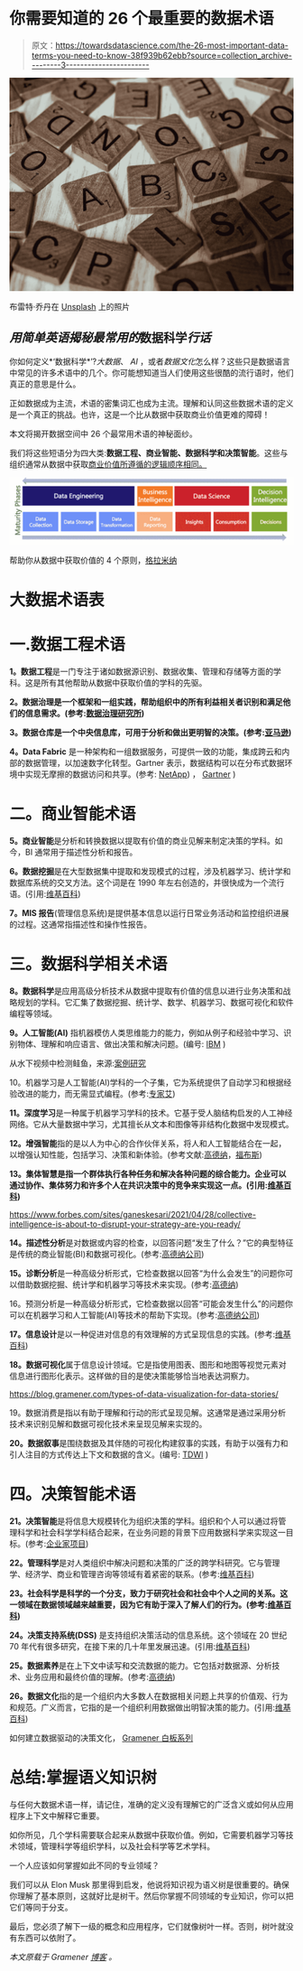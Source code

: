 # 你需要知道的 26 个最重要的数据术语

> 原文：<https://towardsdatascience.com/the-26-most-important-data-terms-you-need-to-know-38f939b62ebb?source=collection_archive---------3----------------------->

![](img/50ea4215ac1d0b347de846c26e27f823.png)

布雷特·乔丹在 [Unsplash](https://unsplash.com/?utm_source=unsplash&utm_medium=referral&utm_content=creditCopyText) 上的照片

## *用简单英语揭秘最常用的*数据科学*行话*

你如何定义*‘数据科学*’?*大数据*、 *AI* ，或者*数据文化*怎么样？这些只是数据语言中常见的许多术语中的几个。你可能想知道当人们使用这些很酷的流行语时，他们真正的意思是什么。

正如数据成为主流，术语的密集词汇也成为主流。理解和认同这些数据术语的定义是一个真正的挑战。也许，这是一个比从数据中获取商业价值更难的障碍！

本文将揭开数据空间中 26 个最常用术语的神秘面纱。

我们将这些短语分为四大类:**数据工程、商业智能、数据科学和决策智能**。这些与组织通常从数据中获取[商业价值所遵循的逻辑顺序相同。](https://blog.gramener.com/data-maturity-model-stages/)

![](img/9231f9ea1b797d0b96c0f81fbed2a255.png)

帮助你从数据中获取价值的 4 个原则，[格拉米纳](https://blog.gramener.com/big-data-terms-glossary/)

# 大数据术语表

# 一.数据工程术语

**1。数据工程**是一门专注于诸如数据源识别、数据收集、管理和存储等方面的学科。这是所有其他帮助从数据中获取价值的学科的先驱。

**2。数据治理是一个框架和一组实践，帮助组织中的所有利益相关者识别和满足他们的信息需求。(参考:[数据治理研究所](https://datagovernance.com/))**

**3。数据仓库是一个中央信息库，可用于分析和做出更明智的决策。(参考:[亚马逊](https://aws.amazon.com/data-warehouse/))**

**4。Data Fabric** 是一种架构和一组数据服务，可提供一致的功能，集成跨云和内部的数据管理，以加速数字化转型。Gartner 表示，数据结构可以在分布式数据环境中实现无摩擦的数据访问和共享。(参考: [NetApp](https://www.netapp.com/data-fabric/what-is-data-fabric/)) ， [Gartner](https://www.gartner.com/doc/3990236) )

# 二。商业智能术语

**5。商业智能**是分析和转换数据以提取有价值的商业见解来制定决策的学科。如今，BI 通常用于描述性分析和报告。

**6。数据挖掘**是在大型数据集中提取和发现模式的过程，涉及机器学习、统计学和数据库系统的交叉方法。这个词是在 1990 年左右创造的，并很快成为一个流行语。(引用:[维基百科](https://en.wikipedia.org/wiki/Data_mining))

**7。MIS 报告**(管理信息系统)是提供基本信息以运行日常业务活动和监控组织进展的过程。这通常指描述性和操作性报告。

# 三。数据科学相关术语

**8。数据科学**是应用高级分析技术从数据中提取有价值的信息以进行业务决策和战略规划的学科。它汇集了数据挖掘、统计学、数学、机器学习、数据可视化和软件编程等领域。

**9。人工智能(AI)** 指机器模仿人类思维能力的能力，例如从例子和经验中学习、识别物体、理解和响应语言、做出决策和解决问题。(编号: [IBM](https://www.ibm.com/cloud/learn/what-is-artificial-intelligence) )

从水下视频中检测鲑鱼，来源:[案例研究](https://youtu.be/8dD1FMDePTo)

10。机器学习是人工智能(AI)学科的一个子集，它为系统提供了自动学习和根据经验改进的能力，而无需显式编程。(参考:[专家艾](https://www.expert.ai/blog/machine-learning-definition/))

**11。深度学习**是一种属于机器学习学科的技术。它基于受人脑结构启发的人工神经网络。它从大量数据中学习，尤其擅长从文本和图像等非结构化数据中发现模式。

</decoding-deep-learning-a-big-lie-or-the-next-big-thing-b924298f26d4>  

**12。增强智能**指的是以人为中心的合作伙伴关系，将人和人工智能结合在一起，以增强认知性能，包括学习、决策和新体验。(参考文献:[高德纳](https://www.gartner.com/en/information-technology/glossary/augmented-intelligence)，[福布斯](https://www.forbes.com/sites/ganeskesari/2020/10/19/go-beyond-artificial-intelligence-why-your-business-needs-augmented-intelligence/))

**13。集体智慧是指一个群体执行各种任务和解决各种问题的综合能力。企业可以通过协作、集体努力和许多个人在共识决策中的竞争来实现这一点。(引用:[维基百科](https://en.wikipedia.org/wiki/Collective_intelligence))**

<https://www.forbes.com/sites/ganeskesari/2021/04/28/collective-intelligence-is-about-to-disrupt-your-strategy-are-you-ready/>  

**14。描述性分析**是对数据或内容的检查，以回答问题“发生了什么？”它的典型特征是传统的商业智能(BI)和数据可视化。(参考:[高德纳公司](https://www.gartner.com/en/glossary))

**15。诊断分析**是一种高级分析形式，它检查数据以回答“为什么会发生”的问题你可以借助数据挖掘、统计学和机器学习等技术来实现。(参考:[高德纳](https://www.gartner.com/en/glossary))

16。预测分析是一种高级分析形式，它检查数据以回答“可能会发生什么”的问题你可以在机器学习和人工智能(AI)等技术的帮助下实现。(参考:[高德纳公司](https://www.gartner.com/en/glossary))

**17。信息设计**是以一种促进对信息的有效理解的方式呈现信息的实践。(参考:[维基百科](https://en.wikipedia.org/wiki/Information_design))

**18。数据可视化**属于信息设计领域。它是指使用图表、图形和地图等视觉元素对信息进行图形化表示。这样做的目的是使决策能够恰当地表达洞察力。

<https://blog.gramener.com/types-of-data-visualization-for-data-stories/>  

19。数据消费是指以有助于理解和行动的形式呈现见解。这通常是通过采用分析技术来识别见解和数据可视化技术来呈现见解来实现的。

**20。数据叙事**是围绕数据及其伴随的可视化构建叙事的实践，有助于以强有力和引人注目的方式传达上下文和数据的含义。(编号: [TDWI](https://tdwi.org/portals/what-is-data-storytelling-definition.aspx#:~:text=Data%20storytelling%20is%20the%20practice,a%20powerful%20and%20compelling%20fashion.) )

</how-ai-can-transform-you-into-a-master-storyteller-a6e8a3c55dcb>  

# 四。决策智能术语

**21。决策智能**是将信息大规模转化为组织决策的学科。组织和个人可以通过将管理科学和社会科学学科结合起来，在业务问题的背景下应用数据科学来实现这一目标。(参考:[企业家项目](https://enterprisersproject.com/article/2020/11/decision-intelligence-key-better-business-decisions))

**22。管理科学**是对人类组织中解决问题和决策的广泛的跨学科研究。它与管理学、经济学、商业和管理咨询等领域有着紧密的联系。(参考:[维基百科](https://en.wikipedia.org/wiki/Management_science))

**23。社会科学是科学的一个分支，致力于研究社会和社会中个人之间的关系。这一领域在数据领域越来越重要，因为它有助于深入了解人们的行为。(参考:[维基百科](https://en.wikipedia.org/wiki/Social_science))**

</data-science-wont-improve-your-business-decisions-here-s-what-will-c2745e67c350>  

**24。决策支持系统(DSS)** 是支持组织决策活动的信息系统。这个领域在 20 世纪 70 年代有很多研究，在接下来的几十年里发展迅速。(引用:[维基百科](https://en.wikipedia.org/wiki/Decision_support_system))

**25。数据素养**是在上下文中读写和交流数据的能力。它包括对数据源、分析技术、业务应用和最终价值的理解。(参考:[高德纳](https://www.gartner.com/en/information-technology/glossary/data-literacy))

**26。数据文化**指的是一个组织内大多数人在数据相关问题上共享的价值观、行为和规范。广义而言，它指的是一个组织利用数据做出明智决策的能力。(引用:[维基百科](https://en.wikipedia.org/wiki/Data_culture))

如何建立数据驱动的决策文化， [Gramener 白板系列](https://bit.ly/datasciencewhiteboards)

# 总结:掌握语义知识树

与任何大数据术语一样，请记住，准确的定义没有理解它的广泛含义或如何从应用程序上下文中解释它重要。

如你所见，几个学科需要联合起来从数据中获取价值。例如，它需要机器学习等技术领域，管理科学等组织学科，以及社会科学等艺术学科。

一个人应该如何掌握如此不同的专业领域？

我们可以从 Elon Musk 那里得到启发，他说将知识视为语义树是很重要的。确保你理解了基本原则，这就好比是树干。然后你掌握不同领域的专业知识，你可以把它们等同于分支。

最后，您必须了解下一级的概念和应用程序，它们就像树叶一样。否则，树叶就没有东西可以依附了。

*本文原载于 Gramener* [*博客*](https://blog.gramener.com/big-data-terms-glossary/) *。*